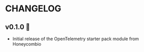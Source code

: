 # CHANGELOG

## v0.1.0 🌈

- Initial release of the OpenTelemetry starter pack module from Honeycombio
